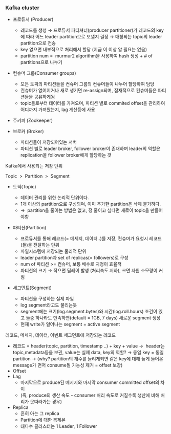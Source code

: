 
### Kafka cluster
 - 프로듀서 (Producer)

   - 레코드를 생성 → 프로듀서 파티셔너(producer partitioner)가 레코드의 key에 따라 어느 leader partition으로 보낼지 결정 → 매칭되는 topic의 leader partition으로 전송 
   - key 없으면 내부적으로 처리해서 할당 (지금 이 이상 알 필요는 없음)
   - partition num =  murmur2 algorithm을 사용하여 hash 생성 + # of partitions으로 나누기


 - 컨슈머 그룹(Consumer groups)
   - 모든 토픽의 파티션들을 컨슈머 그룹의 컨슈머들이 나누어 할당하여 담당
   - 컨슈머가 없어지거나 새로 생기면 re-assign되며, 잠재적으로 컨슈머들은 파티션들을 공유하게됨
   - topic들로부터 데이터를 가져오며, 파티션 별로 commited offset을 관리하여 어디까지 가져왔는지, lag 계산등에 사용



 - 주키퍼 (Zookeeper)




 - 브로커 (Broker)

   - 파티션들이 저장되어있는 서버
   - 파티션 별로 leader broker, follower broker이 존재하며 leader의 역할은 replication을 follower broker에게 할당하는 것









Kafka에서 사용되는 저장 단위

Topic  >  Partition  >  Segment

 - 토픽(Topic)
   - 데이터 관리를 위한 논리적 단위이다.
   - 1개 이상의 partition으로 구성되며, 이미 추가한 partition은 삭제 불가하다.
   - →  partition을 줄이는 방법은 없고, 정 줄이고 싶다면 새로이 topic을 만들어야함 


 - 파티션(Partition)
   - 프로듀서를 통해 레코드(= 메세지, 데이터..)를 저장, 컨슈머가 요청시 레코드(들)을 전달하는 단위
   - 파일시스템에 저장되는 물리적 단위
   - leader partition과 set of replicas(= followers)로 구성
   - num of 파티션 >= 컨슈머, 보통 배수로 지정이 효율적
   - 파티션의 크기 → 작으면 딜레이 발생 (처리속도 저하), 크면 자원 소모량이 커짐  



 - 세그먼트(Segment)
   - 파티션을 구성하는 실제 파일 
   - log segment라고도 불리는듯 
   - segment에는 크기(log.segment.bytes)와 시간(log.roll.hours) 조건이 있고 둘중 하나라도 만족하면(default = 1GB, 7 days) 새로운 segment 생성 
   - 현재 write가 일어나는 segment = active segment


레코드, 메세지, 데이터, 이벤트
세그먼트에 저장되는 레코드
   - 레코드 = header(topic, partition, timestamp ..) + key + value
     →  header는 topic,metadata등을 보관, value는 실제 data, key의 역할?
    → 동일 key = 동일 partition → (why? partition의 개수를 늘리게되면 같은 key에 대해 늦게 들어온 message가 먼저 consume될 가능성 제거 = offset 보장)
 - Offset
 - Lag
   - 마지막으로 produce된 메시지와 마지막 consumer committed offset의 차이
   - (즉, produce의 생산 속도 - consumer 처리 속도로 커질수록 생산에 비해 처리가 못따라가는 경우)
  
 - Replica
   - 흔히 아는 그 replica
   - Partition에 대한 복제본
   - 대다수 클러스터는 1 Leader, 1 Follower

